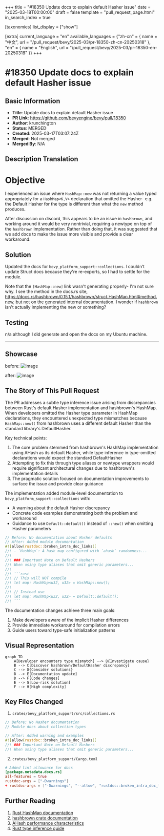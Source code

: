 +++
title = "#18350 Update docs to explain default Hasher issue"
date = "2025-03-18T00:00:00"
draft = false
template = "pull_request_page.html"
in_search_index = true

[taxonomies]
list_display = ["show"]

[extra]
current_language = "en"
available_languages = {"zh-cn" = { name = "中文", url = "/pull_request/bevy/2025-03/pr-18350-zh-cn-20250318" }, "en" = { name = "English", url = "/pull_request/bevy/2025-03/pr-18350-en-20250318" }}
+++

# #18350 Update docs to explain default Hasher issue

## Basic Information
- **Title**: Update docs to explain default Hasher issue
- **PR Link**: https://github.com/bevyengine/bevy/pull/18350
- **Author**: krunchington
- **Status**: MERGED
- **Created**: 2025-03-17T03:07:24Z
- **Merged**: Not merged
- **Merged By**: N/A

## Description Translation
# Objective

I experienced an issue where `HashMap::new` was not returning a value typed appropriately for a `HashMap<K,V>` declaration that omitted the Hasher- e.g. the Default Hasher for the type is different than what the `new` method produces.

After discussion on discord, this appears to be an issue in `hashbrown`, and working around it would be very nontrivial, requiring a newtype on top of the `hashbrown` implementation.  Rather than doing that, it was suggested that we add docs to make the issue more visible and provide a clear workaround.

## Solution

Updated the docs for `bevy_platform_support::collections`.  I couldn't update Struct docs because they're re-exports, so I had to settle for the module.

Note that the `[HashMap::new]` link wasn't generating properly- I'm not sure why.  I see the method in the docs.rs site, https://docs.rs/hashbrown/0.15.1/hashbrown/struct.HashMap.html#method.new, but not on the generated internal documentation.  I wonder if `hashbrown` isn't actually implementing the new or something? 

## Testing

n/a although I did generate and open the docs on my Ubuntu machine.

---

## Showcase

before:
![image](https://github.com/user-attachments/assets/5c80417d-9c4e-4b57-825f-911203ed8558)

after:
![image](https://github.com/user-attachments/assets/420f6775-2f32-466f-a580-bb1344016bda)

## The Story of This Pull Request

The PR addresses a subtle type inference issue arising from discrepancies between Rust's default Hasher implementation and hashbrown's HashMap. When developers omitted the Hasher type parameter in HashMap declarations, they encountered unexpected type mismatches because `HashMap::new()` from hashbrown uses a different default Hasher than the standard library's DefaultHasher.

Key technical points:
1. The core problem stemmed from hashbrown's HashMap implementation using AHash as its default Hasher, while type inference in type-omitted declarations would expect the standard DefaultHasher
2. Attempting to fix this through type aliases or newtype wrappers would require significant architectural changes due to hashbrown's implementation details
3. The pragmatic solution focused on documentation improvements to surface the issue and provide clear guidance

The implementation added module-level documentation to `bevy_platform_support::collections` with:
- A warning about the default Hasher discrepancy
- Concrete code examples demonstrating both the problem and workaround
- Guidance to use `Default::default()` instead of `::new()` when omitting Hasher parameters

```rust
// Before: No documentation about Hasher defaults
// After: Added module documentation
#![allow(rustdoc::broken_intra_doc_links)]
//! - `HashMap`: A hash map configured with `ahash` randomness...
//! 
//! ### Important Note on Default Hashers
//! When using type aliases that omit generic parameters...
//! 
//! ```rust
//! // This will NOT compile
//! let map: HashMap<u32, u32> = HashMap::new();
//! 
//! // Instead use
//! let map: HashMap<u32, u32> = Default::default();
//! ```
```

The documentation changes achieve three main goals:
1. Make developers aware of the implicit Hasher differences
2. Provide immediate workaround for compilation errors
3. Guide users toward type-safe initialization patterns

## Visual Representation

```mermaid
graph TD
    A[Developer encounters type mismatch] --> B{Investigate cause}
    B --> C[Discover hashbrown/DefaultHasher discrepancy]
    C --> D{Consider solutions}
    D --> E[Documentation update]
    D --> F[Code changes]
    E --> G[Low-risk solution]
    F --> H[High complexity]
```

## Key Files Changed

1. `crates/bevy_platform_support/src/collections.rs`
```rust
// Before: No Hasher documentation
// Module docs about collection types

// After: Added warning and examples
#![allow(rustdoc::broken_intra_doc_links)]
//! ### Important Note on Default Hashers
//! When using type aliases that omit generic parameters...
```

2. `crates/bevy_platform_support/Cargo.toml`
```toml
# Added lint allowance for docs
[package.metadata.docs.rs]
all-features = true
rustdoc-args = ["-Dwarnings"]
+ rustdoc-args = ["-Dwarnings", "--allow", "rustdoc::broken_intra_doc_links"]
```

## Further Reading

1. [Rust HashMap documentation](https://doc.rust-lang.org/std/collections/struct.HashMap.html)
2. [hashbrown crate documentation](https://docs.rs/hashbrown/latest/hashbrown/)
3. [AHash performance characteristics](https://github.com/tkaitchuck/aHash)
4. [Rust type inference guide](https://doc.rust-lang.org/book/ch03-02-data-types.html#type-inference)